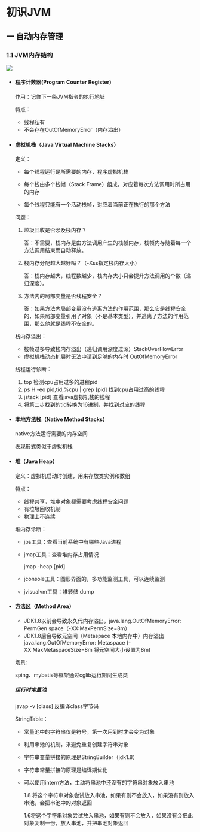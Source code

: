 # 初识JVM
## 一 自动内存管理
### 1.1 JVM内存结构

![](C:\Users\sunkeyu\Desktop\java虚拟机运行时数据区.png)

- #### 程序计数器(Program Counter Register)

  作用：记住下一条JVM指令的执行地址

  特点：

  - 线程私有
  - 不会存在OutOfMemoryError（内存溢出）

- #### 虚拟机栈（Java Virtual Machine Stacks）

  定义：

  - 每个线程运行是所需要的内存，程序虚拟机栈

  - 每个栈由多个栈帧（Stack Frame）组成，对应着每次方法调用时所占用的内存

  - 每个线程只能有一个活动栈帧，对应着当前正在执行的那个方法

  问题：

  1. 垃圾回收是否涉及栈内存？

     答：不需要，栈内存是由方法调用产生的栈帧内存，栈帧内存随着每一个方法调用结束而自动释放。

  2. 栈内存分配越大越好吗？（-Xss指定栈内存大小）

     答：栈内存越大，线程数越少，栈内存大小只会提升方法调用的个数（递归深度）。

  3. 方法内的局部变量是否线程安全？

     答：如果方法内局部变量没有逃离方法的作用范围，那么它是线程安全的，如果局部变量引用了对象（不是基本类型），并逃离了方法的作用范围，那么他就是线程不安全的。

  栈内存溢出：

  - 栈帧过多导致栈内存溢出（递归调用深度过深）StackOverFlowError
  - 虚拟机栈动态扩展时无法申请到足够的内存时 OutOfMemoryError

  线程运行诊断：

  1. top  检测cpu占用过多的进程pid
  2. ps H -eo pid,tid,%cpu | grep [pid]  找到cpu占用过高的线程
  3. jstack [pid]  查看java虚拟机栈的线程
  4. 将第二步找到的tid转换为16进制，并找到对应的线程

- #### 本地方法栈（Native Method Stacks）

  native方法运行需要的内存空间

  表现形式类似于虚拟机栈

- #### 堆（Java Heap）

  定义：虚拟机启动时创建，用来存放类实例和数组

  特点：

  - 线程共享，堆中对象都需要考虑线程安全问题
  - 有垃圾回收机制
  - 物理上不连续
  
  堆内存诊断：
  
  - jps工具：查看当前系统中有哪些Java进程
  
  - jmap工具：查看堆内存占用情况
  
    jmap -heap [pid]
  
  - jconsole工具：图形界面的，多功能监测工具，可以连续监测
  - jvisualvm工具：堆转储 dump

- #### 方法区（Method Area）

  - JDK1.8以前会导致永久代内存溢出，java.lang.OutOfMemoryError: PermGen space（-XX:MaxPermSize=8m）
  - JDK1.8后会导致元空间（Metaspace 本地内存中）内存溢出 java.lang.OutOfMemoryError: Metaspace (-XX:MaxMetaspaceSize=8m 将元空间大小设置为8m)

  场景:

  sping、mybatis等框架通过cglib运行期间生成类

  ##### 运行时常量池

  javap -v [class]  反编译class字节码

  StringTable：

  - 常量池中的字符串仅是符号，第一次用到时才会变为对象

  - 利用串池的机制，来避免重复创建字符串对象

  - 字符串变量拼接的原理是StringBuilder（jdk1.8）

  - 字符串常量拼接的原理是编译期优化

  - 可以使用intern方法，主动将串池中还没有的字符串对象放入串池

    1.8 将这个字符串对象尝试放入串池，如果有则不会放入，如果没有则放入串池，会把串池中的对象返回

    1.6将这个字符串对象尝试放入串池，如果有则不会放入，如果没有会把此对象复制一份，放入串池，并把串池对象返回
